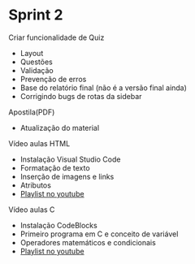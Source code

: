 # Sprint 2

Criar funcionalidade de Quiz
- Layout
- Questões
- Validação
- Prevenção de erros
- Base do relatório final (não é a versão final ainda)
- Corrigindo bugs de rotas da sidebar

Apostila(PDF)
- Atualização do material

Vídeo aulas HTML
- Instalação Visual Studio Code
- Formatação de texto
- Inserção de imagens e links
- Atributos
- [Playlist no youtube](https://www.youtube.com/playlist?list=PLrY4kuRO8ZyZM6hgWNzlfSBU04Afry9OO)

Vídeo aulas C
- Instalação CodeBlocks
- Primeiro programa em C e conceito de variável
- Operadores matemáticos e condicionais
- [Playlist no youtube](https://www.youtube.com/playlist?list=PLCY5bqBo89WxVTLbnLkoTzGZPlmN5VAPl)




